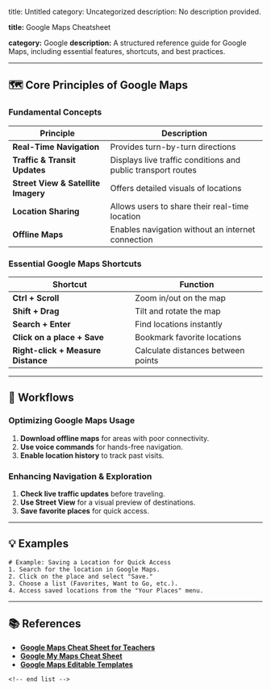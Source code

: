 title: Untitled
category: Uncategorized
description: No description provided.

**title:** Google Maps Cheatsheet

**category:** Google
**description:** A structured reference guide for Google Maps, including essential features, shortcuts, and best practices.

---

## 🗺 **Core Principles of Google Maps**

### **Fundamental Concepts**

| Principle                                 | Description                                                  |
| ----------------------------------------- | ------------------------------------------------------------ |
| **Real-Time Navigation**            | Provides turn-by-turn directions                             |
| **Traffic & Transit Updates**       | Displays live traffic conditions and public transport routes |
| **Street View & Satellite Imagery** | Offers detailed visuals of locations                         |
| **Location Sharing**                | Allows users to share their real-time location               |
| **Offline Maps**                    | Enables navigation without an internet connection            |

### **Essential Google Maps Shortcuts**

| Shortcut                                 | Function                           |
| ---------------------------------------- | ---------------------------------- |
| **Ctrl + Scroll**                  | Zoom in/out on the map             |
| **Shift + Drag**                   | Tilt and rotate the map            |
| **Search + Enter**                 | Find locations instantly           |
| **Click on a place + Save**        | Bookmark favorite locations        |
| **Right-click + Measure Distance** | Calculate distances between points |

---

## 🔄 **Workflows**

### **Optimizing Google Maps Usage**

1. **Download offline maps** for areas with poor connectivity.
2. **Use voice commands** for hands-free navigation.
3. **Enable location history** to track past visits.

### **Enhancing Navigation & Exploration**

1. **Check live traffic updates** before traveling.
2. **Use Street View** for a visual preview of destinations.
3. **Save favorite places** for quick access.

---

## 💡 **Examples**

```plaintext
# Example: Saving a Location for Quick Access
1. Search for the location in Google Maps.  
2. Click on the place and select "Save."  
3. Choose a list (Favorites, Want to Go, etc.).  
4. Access saved locations from the "Your Places" menu.  
```

---

## 📚 **References**

- **[Google Maps Cheat Sheet for Teachers](https://www.educatorstechnology.com/2017/08/google-maps-cheat-sheet-for-teachers.html)**
- **[Google My Maps Cheat Sheet](https://www.pdffiller.com/357530002--googlemymapscheatsheetpdf-Google-My-Maps-Cheat-Sheet-)**
- **[Google Maps Editable Templates](https://www.template.net/map/google-sheets)**

```
<!-- end list -->
```